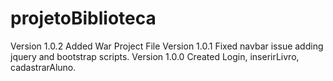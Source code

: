 # projetoBiblioteca

Version 1.0.2 Added War Project File
Version 1.0.1 Fixed navbar issue adding jquery and bootstrap scripts.
Version 1.0.0 Created Login, inserirLivro, cadastrarAluno.
